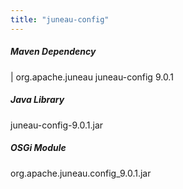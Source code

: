 ```yaml
---
title: "juneau-config"
---
```


##### Maven Dependency
|		org.apache.juneau
juneau-config
9.0.1
##### Java Library
juneau-config-9.0.1.jar
##### OSGi Module
org.apache.juneau.config_9.0.1.jar